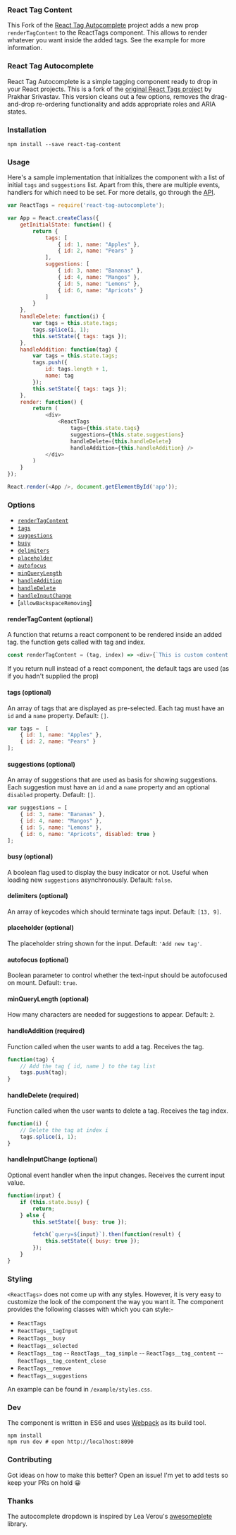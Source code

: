 ### React Tag Content

This Fork of the [React Tag Autocomplete](https://github.com/i-like-robots/react-tags) project adds a new prop `renderTagContent` to the ReactTags component.
This allows to render whatever you want inside the added tags. See the example for more information.

### React Tag Autocomplete

React Tag Autocomplete is a simple tagging component ready to drop in your React projects. This is a fork of the [original React Tags project](http://prakhar.me/react-tags/example) by Prakhar Srivastav. This version cleans out a few options, removes the drag-and-drop re-ordering functionality and adds appropriate roles and ARIA states.

### Installation

```
npm install --save react-tag-content
```

### Usage

Here's a sample implementation that initializes the component with a list of initial `tags` and `suggestions` list. Apart from this, there are multiple events, handlers for which need to be set. For more details, go through the [API](#Options).

```javascript
var ReactTags = require('react-tag-autocomplete');

var App = React.createClass({
    getInitialState: function() {
        return {
            tags: [
                { id: 1, name: "Apples" },
                { id: 2, name: "Pears" }
            ],
            suggestions: [
                { id: 3, name: "Bananas" },
                { id: 4, name: "Mangos" },
                { id: 5, name: "Lemons" },
                { id: 6, name: "Apricots" }
            ]
        }
    },
    handleDelete: function(i) {
        var tags = this.state.tags;
        tags.splice(i, 1);
        this.setState({ tags: tags });
    },
    handleAddition: function(tag) {
        var tags = this.state.tags;
        tags.push({
            id: tags.length + 1,
            name: tag
        });
        this.setState({ tags: tags });
    },
    render: function() {
        return (
            <div>
                <ReactTags
                    tags={this.state.tags}
                    suggestions={this.state.suggestions}
                    handleDelete={this.handleDelete}
                    handleAddition={this.handleAddition} />
            </div>
        )
    }
});

React.render(<App />, document.getElementById('app'));
```

<a name="Options"></a>
### Options

- [`renderTagContent`](#renderTagContent)
- [`tags`](#tagsOption)
- [`suggestions`](#suggestionsOption)
- [`busy`](#suggestionsOption)
- [`delimiters`](#delimitersOption)
- [`placeholder`](#placeholderOption)
- [`autofocus`](#autofocusOption)
- [`minQueryLength`](#minQueryLengthOption)
- [`handleAddition`](#handleAdditionOption)
- [`handleDelete`](#handleDeleteOption)
- [`handleInputChange`](#handleInputChange)
- [`allowBackspaceRemoving`]

<a name="renderTagContent"></a>
#### renderTagContent (optional)
A function that returns a react component to be rendered inside an added tag. the function gets called with tag and index.
```js
const renderTagContent = (tag, index) => <div>{`This is custom content of the tag ${tag.name}`}</div>
```
If you return null instead of a react component, the default tags are used (as if you hadn't supplied the prop)

<a name="tagsOption"></a>
#### tags (optional)

An array of tags that are displayed as pre-selected. Each tag must have an `id` and a `name` property. Default: `[]`.

```js
var tags =  [
    { id: 1, name: "Apples" },
    { id: 2, name: "Pears" }
];
```

<a name="suggestionsOption"></a>
#### suggestions (optional)

An array of suggestions that are used as basis for showing suggestions. Each suggestion must have an `id` and a `name` property and an optional `disabled` property. Default: `[]`.

```js
var suggestions = [
    { id: 3, name: "Bananas" },
    { id: 4, name: "Mangos" },
    { id: 5, name: "Lemons" },
    { id: 6, name: "Apricots", disabled: true }
];
```

<a name="busy"></a>
#### busy (optional)

A boolean flag used to display the busy indicator or not. Useful when loading new `suggestions` asynchronously. Default: `false`.

<a name="delimitersOption"></a>
#### delimiters (optional)

An array of keycodes which should terminate tags input. Default: `[13, 9]`.

<a name="placeholderOption"></a>
#### placeholder (optional)

The placeholder string shown for the input. Default: `'Add new tag'`.

<a name="autofocusOption"></a>
#### autofocus (optional)

Boolean parameter to control whether the text-input should be autofocused on mount. Default: `true`.

<a name="minQueryLengthOption"></a>
#### minQueryLength (optional)

How many characters are needed for suggestions to appear. Default: `2`.

<a name="handleAdditionOption"></a>
#### handleAddition (required)

Function called when the user wants to add a tag. Receives the tag.

```js
function(tag) {
    // Add the tag { id, name } to the tag list
    tags.push(tag);
}
```

<a name="handleDeleteOption"></a>
#### handleDelete (required)

Function called when the user wants to delete a tag. Receives the tag index.

```js
function(i) {
    // Delete the tag at index i
    tags.splice(i, 1);
}
```

<a name="handleInputChange"></a>
#### handleInputChange (optional)

Optional event handler when the input changes. Receives the current input value.

```js
function(input) {
    if (this.state.busy) {
        return;
    } else {
        this.setState({ busy: true });

        fetch(`query=${input}`).then(function(result) {
            this.setState({ busy: true });
        });
    }
}
```

### Styling

`<ReactTags>` does not come up with any styles. However, it is very easy to customize the look of the component the way you want it. The component provides the following classes with which you can style:-

- `ReactTags`
- `ReactTags__tagInput`
- `ReactTags__busy`
- `ReactTags__selected`
- `ReactTags__tag`
-- `ReactTags__tag_simple`
-- `ReactTags__tag_content`
-- `ReactTags__tag_content_close`
- `ReactTags__remove`
- `ReactTags__suggestions`

An example can be found in `/example/styles.css`.

### Dev

The component is written in ES6 and uses [Webpack](http://webpack.github.io/) as its build tool.

```
npm install
npm run dev # open http://localhost:8090
```

### Contributing

Got ideas on how to make this better? Open an issue! I'm yet to add tests so keep your PRs on hold :grinning:

### Thanks

The autocomplete dropdown is inspired by Lea Verou's [awesomeplete](https://github.com/LeaVerou/awesomplete) library.
